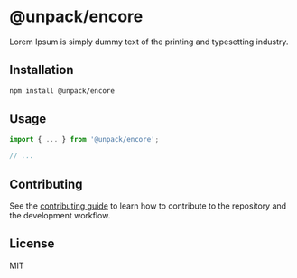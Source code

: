 # @unpack/encore

Lorem Ipsum is simply dummy text of the printing and typesetting industry.

## Installation

```sh
npm install @unpack/encore
```

## Usage

```js
import { ... } from '@unpack/encore';

// ...
```

## Contributing

See the [contributing guide](CONTRIBUTING.md) to learn how to contribute to the repository and the development workflow.

## License

MIT
